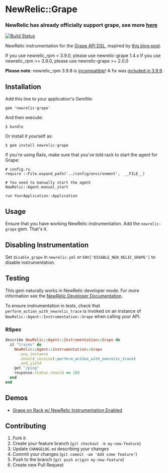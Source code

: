 # NewRelic::Grape

### NewRelic has already officially support grape, see more [here](https://docs.newrelic.com/docs/agents/ruby-agent/frameworks/grape-instrumentation)

[![Build Status](https://travis-ci.org/xinminlabs/newrelic-grape.svg)](https://travis-ci.org/xinminlabs/newrelic-grape)

NewRelic instrumentation for the [Grape API DSL][0], inspired by [this blog post][1].

If you use newrelic_rpm < 3.9.0, please use newrelic-grape 1.4.x
If you use newrelic_rpm >= 3.9.0, please use newrelic-grape >= 2.0.0

**Please note**: newrelic_rpm 3.9.8 is [incompatible](https://discuss.newrelic.com/t/refusing-to-re-register-dependencydetection-block-with-name-grape/13734)! A fix was [included in 3.9.9](https://docs.newrelic.com/docs/release-notes/agent-release-notes/ruby-release-notes/ruby-agent-399275).

## Installation

Add this line to your application's Gemfile:

    gem 'newrelic-grape'

And then execute:

    $ bundle

Or install it yourself as:

    $ gem install newrelic-grape

If you're using Rails, make sure that you've told rack to start the agent for Grape:

    # config.ru
    require ::File.expand_path('../config/environment',  __FILE__)

    # You need to manually start the agent
    NewRelic::Agent.manual_start

    run YourApplication::Application


## Usage

Ensure that you have working NewRelic instrumentation. Add the `newrelic-grape` gem. That's it.

## Disabling Instrumentation

Set `disable_grape` in `newrelic.yml` or `ENV['DISABLE_NEW_RELIC_GRAPE']` to disable instrumentation.

## Testing

This gem naturally works in NewRelic developer mode. For more information see the [NewRelic Developer Documentation][2].

To ensure instrumentation in tests, check that `perform_action_with_newrelic_trace` is invoked on an instance of `NewRelic::Agent::Instrumentation::Grape` when calling your API.

### RSpec

``` ruby
describe NewRelic::Agent::Instrumentation::Grape do
  it "traces" do
    NewRelic::Agent::Instrumentation::Grape
      .any_instance
      .should_receive(:perform_action_with_newrelic_trace)
      .and_yield
    get "/ping"
    response.status.should == 200
  end
end
```

## Demos

* [Grape on Rack w/ NewRelic Instrumentation Enabled][3]

## Contributing

1. Fork it
2. Create your feature branch (`git checkout -b my-new-feature`)
3. Update `CHANGELOG.md` describing your changes
4. Commit your changes (`git commit -am 'Add some feature'`)
5. Push to the branch (`git push origin my-new-feature`)
6. Create new Pull Request

[0]: https://github.com/intridea/grape
[1]: http://artsy.github.com/blog/2012/11/29/measuring-performance-in-grape-apis-with-new-relic
[2]: https://newrelic.com/docs/ruby/developer-mode
[3]: https://github.com/dblock/grape-on-rack
